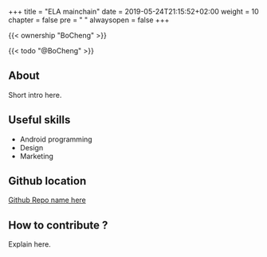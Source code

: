 +++
title = "ELA mainchain"
date = 2019-05-24T21:15:52+02:00
weight = 10
chapter = false
pre = "<i class='fa ela-page'></i> "
alwaysopen = false
+++

{{< ownership "BoCheng" >}}

{{< todo "@BoCheng" >}}

## About

Short intro here.

## Useful skills

* Android programming
* Design
* Marketing

## Github location

[Github Repo name here](https://www.github.com/yourrepourl)

## How to contribute ?

Explain here.
